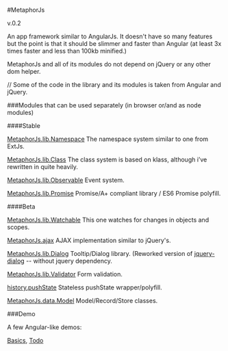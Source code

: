 #MetaphorJs

v.0.2

An app framework similar to AngularJs. It doesn't have so many features but the point is
that it should be slimmer and faster than Angular (at least 3x times faster and less
than 100kb minified.)

MetaphorJs and all of its modules do not depend on jQuery or any other dom helper.

// Some of the code in the library and its modules is taken from Angular and jQuery.

###Modules that can be used separately (in browser or/and as node modules)

####Stable

[MetaphorJs.lib.Namespace](https://github.com/kuindji/metaphorjs-namespace)
The namespace system similar to one from ExtJs.

[MetaphorJs.lib.Class](https://github.com/kuindji/metaphorjs-class)
The class system is based on klass, although i’ve rewritten in quite heavily.

[MetaphorJs.lib.Observable](https://github.com/kuindji/metaphorjs-observable)
Event system.

[MetaphorJs.lib.Promise](https://github.com/kuindji/metaphorjs-promise)
Promise/A+ compliant library / ES6 Promise polyfill.

####Beta

[MetaphorJs.lib.Watchable](https://github.com/kuindji/metaphorjs-watchable)
This one watches for changes in objects and scopes.

[MetaphorJs.ajax](https://github.com/kuindji/metaphorjs-ajax)
AJAX implementation similar to jQuery's.

[MetaphorJs.lib.Dialog](https://github.com/kuindji/metaphorjs-dialog)
Tooltip/Dialog library. (Reworked version of [jquery-dialog](https://github.com/kuindji/jquery-dialog) -- without
jquery dependency.

[MetaphorJs.lib.Validator](https://github.com/kuindji/metaphorjs-validator)
Form validation.

[history.pushState](https://github.com/kuindji/metaphorjs-history)
Stateless pushState wrapper/polyfill.

[MetaphorJs.data.Model](https://github.com/kuindji/metaphorjs-model)
Model/Record/Store classes.

###Demo

A few Angular-like demos:

[Basics](http://kuindji.com/js/metaphorjs/demo/basics.html), [Todo](http://kuindji.com/js/metaphorjs/demo/todo.html)
